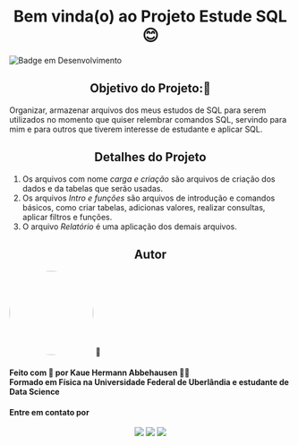 <h1 align="center"> Bem vinda(o) ao Projeto Estude SQL😊 </h1>

![Badge em Desenvolvimento](https://img.shields.io/static/v1?label=STATUS&message=DESENVOLVIMENTO&color=<COLOR>)

<h2 align ="center"> Objetivo do Projeto:🤔</h2>

Organizar, armazenar arquivos dos meus estudos de SQL para serem utilizados no momento que quiser relembrar comandos SQL, 
servindo para mim e para outros que tiverem interesse de estudante e aplicar SQL.


<h2 align ="center"> Detalhes do Projeto</h2>

1. Os arquivos com nome <i> carga e criação</i> são arquivos de criação dos dados e da tabelas que serão usadas. 
2. Os arquivos <i>Intro e funções</i> são arquivos de introdução e comandos básicos, como criar tabelas, adicionas valores, realizar consultas, aplicar filtros e funções.
3. O arquivo <i>Relatório</i> é uma aplicação dos demais arquivos.

<h2 align ="center">Autor</h2>

<a >
 <img style="border-radius: 50%;" src="https://user-images.githubusercontent.com/68445400/167875457-fac973a9-9ff7-44aa-bd3b-d121e2a805d4.jpg" width="150px;" alt=""/>
 <sub><b></b></sub></a> <a>🚀</a>

<h4> Feito com 💙 por Kaue Hermann Abbehausen 👋🏽 
<br/> Formado em Física na Universidade Federal de Uberlândia e estudante de Data Science</h4>
<h4> Entre em contato por</h4>
<div align = "center"> 
   <a href="https://www.linkedin.com/in/kaue-abbehausen-5b1922165/" target="_blank"><img src="https://img.shields.io/badge/-LinkedIn-%230077B5?style=for-the-badge&logo=linkedin&logoColor=white" target="_blank"></a> 
  <a href="https://www.instagram.com/cienciaeanimacao/" target="_blank"><img src="https://img.shields.io/badge/-Instagram-%23E4405F?style=for-the-badge&logo=instagram&logoColor=white" target="_blank"></a>
  <a href = "mailto:kaueabbehausen@hotmail.com"><img src="https://img.shields.io/badge/Microsoft_Outlook-0078D4?style=for-the-badge&logo=microsoft-outlook&logoColor=white" target="_blank"></a>
</div>

 
